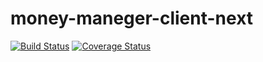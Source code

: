 # money-maneger-client-next

[![Build Status](https://travis-ci.com/genki-sano/money-maneger-client-next.svg?branch=master)](https://travis-ci.com/genki-sano/money-maneger-client-next)
[![Coverage Status](https://coveralls.io/repos/github/genki-sano/money-maneger-client-next/badge.svg?branch=master)](https://coveralls.io/github/genki-sano/money-maneger-client-next?branch=master)
